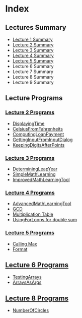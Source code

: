 # Index

## Lectures Summary

- [Lecture 1 Summary](Lectures/Lecture-1.md) 
- [Lecture 2 Summary](Lectures/Lecture-2.md) 
- [Lecture 3 Summary](Lectures/Lecture-3.md) 
- [Lecture 4 Summary](Lectures/Lecture-4.md) 
- [Lecture 5 Summary](Lectures/Lecture-5.md) 
- Lecture 6 Summary
- Lecture 7 Summary
- Lecture 8 Summary
- Lecture 9 Summary

## Lecture Programs

### [Lecture 2 Programs](src/main/java/com/tarekkma/fee_advprog/lecs/lec2)

- [DisplayingTime](src/main/java/com/tarekkma/fee_advprog/lecs/lec2/DisplayingTime.java)
- [CelsiusFromFahrenheits](src/main/java/com/tarekkma/fee_advprog/lecs/lec2/CelsiusFromFahrenheits.java)
- [ComputingLoanPayment](src/main/java/com/tarekkma/fee_advprog/lecs/lec2/ComputingLoanPayment.java)
- [GettingInputFromInputDialog](src/main/java/com/tarekkma/fee_advprog/lecs/lec2/GettingInputFromInputDialog.java)
- [KeepingDigitsAfterPoints](src/main/java/com/tarekkma/fee_advprog/lecs/lec2/KeepingDigitsAfterPoints.java)

### [Lecture 3 Programs](src/main/java/com/tarekkma/fee_advprog/lecs/lec3)
- [DeterminingLeapYear](src/main/java/com/tarekkma/fee_advprog/lecs/lec3/DeterminingLeapYear.java)
- [SimpleMathLearning](src/main/java/com/tarekkma/fee_advprog/lecs/lec3/SimpleMathLearning.java)
- [ImprovedMathLearningTool](src/main/java/com/tarekkma/fee_advprog/lecs/lec3/ImprovedMathLearningTool.java)

### [Lecture 4 Programs](src/main/java/com/tarekkma/fee_advprog/lecs/lec4)
- [AdvancedMathLearningTool](src/main/java/com/tarekkma/fee_advprog/lecs/lec4/AdvancedMathLearningTool.java)
- [GCD](src/main/java/com/tarekkma/fee_advprog/lecs/lec4/GCD.java)
- [Multiplication Table](src/main/java/com/tarekkma/fee_advprog/lecs/lec4/NestedLoops.java)
- [UsingForLoops for double sum](src/main/java/com/tarekkma/fee_advprog/lecs/lec4/UsingForLoops.java)

### [Lecture 5 Programs](src/main/java/com/tarekkma/fee_advprog/lecs/lec5)
- [Calling Max](src/main/java/com/tarekkma/fee_advprog/lecs/lec5/CallingMax.java)
- [Format](src/main/java/com/tarekkma/fee_advprog/lecs/lec5/Format.java)

## [Lecture 6 Programs](src/main/java/com/tarekkma/fee_advprog/lecs/lec6)
- [TestingArrays](src/main/java/com/tarekkma/fee_advprog/lecs/lec6/TestingArrays.java)
- [ArraysAsArgs](src/main/java/com/tarekkma/fee_advprog/lecs/lec6/ArraysAsArgs.java)

## [Lecture 8 Programs](src/main/java/com/tarekkma/fee_advprog/lecs/lec8)
- [NumberOfCircles](src/main/java/com/tarekkma/fee_advprog/lecs/lec8/NumberOfCircles.java)
